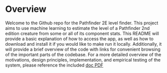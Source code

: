 # Overview

Welcome to the Github repo for the Pathfinder 2E level finder.
This project aims to use machine learning to estimate the level of a Pathfinder 2nd edition creature from some or all of its component stats.
This README will provide a basic explanation of how to access the app, as well as how to download and install it if you would like to make run it locally.
Additionally, it will provide a brief overview of the code with links for convenient browsing of the important parts of the codebase.
For a more detailed overview of the motivations, design principles, implementation, and empirical testing of the system, please reference the included [doc PDF](/P2ELevelFinderDoc.pdf)